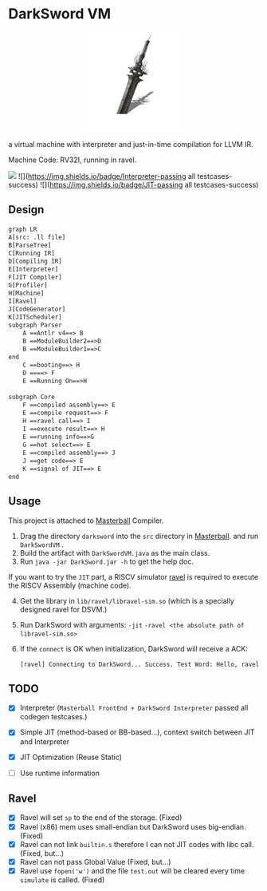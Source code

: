 # DarkSword VM

<div align="center">
	<img src="asset/darksword.png" height="200" width="200" />
</div>



a virtual machine with interpreter and just-in-time compilation for LLVM IR.

Machine Code: RV32I, running in ravel.



![](https://img.shields.io/badge/build-passing-success) ![](https://img.shields.io/badge/Interpreter-passing all testcases-success) ![](https://img.shields.io/badge/JIT-passing all testcases-success)



## Design

```mermaid
graph LR
A[src: .ll file]
B[ParseTree]
C[Running IR]
D[Compiling IR]
E[Interpreter]
F[JIT Compiler]
G[Profiler]
H[Machine]
I[Ravel]
J[CodeGenerator]
K[JITScheduler]
subgraph Parser
    A ==Antlr v4==> B
    B ==ModuleBuilder2==>D
    B ==ModuleBuilder1==>C
end
    C ==booting==> H
    D ====> F
    E ==Running On==>H

subgraph Core
    F ==compiled assembly==> E
    E ==compile request==> F
    H ==ravel call==> I
    I ==execute result==> H
    E ==running info==>G
    G ==hot select==> E
    E ==compiled assembly==> J
    J ==get code==> E
    K ==signal of JIT==> E
end
```





## Usage

This project is attached to [Masterball](https://github.com/SiriusNEO/Masterball) Compiler.

1. Drag the directory `darksword` into the `src` directory in [Masterball](https://github.com/SiriusNEO/Masterball). and run `DarkSwordVM` .
2. Build the artifact with `DarkSwordVM.java` as the main class.
3. Run `java -jar DarkSword.jar -h` to get the help doc.

If you want to try the `JIT` part, a RISCV simulator [ravel](https://github.com/Engineev/ravel) is required to execute the RISCV Assembly (machine code).

4. Get the library in `lib/ravel/libravel-sim.so` (which is a specially designed ravel for DSVM.)

5. Run DarkSword with arguments: `-jit` `-ravel <the absolute path of libravel-sim.so>` 

6. If the `connect` is OK when initialization, DarkSword will receive a ACK:

   ```
   [ravel] Connecting to DarkSword... Success. Test Word: Hello, ravel
   ```

   

## TODO

- [x] Interpreter (`Masterball FrontEnd + DarkSword Interpreter` passed all codegen testcases.)
- [x] Simple JIT (method-based or BB-based...), context switch between JIT and Interpreter
- [x] JIT Optimization (Reuse Static)
- [ ] Use runtime information



## Ravel 

- [x] Ravel will set `sp` to the end of the storage. (Fixed)
- [x] Ravel (x86) mem uses small-endian but DarkSword uses big-endian. (Fixed)
- [x] Ravel can not link `builtin.s` therefore I can not JIT codes with libc call. (Fixed, but...)
- [x] Ravel can not pass Global Value (Fixed, but...)
- [x] Ravel use `fopen('w')` and the file `test.out` will be cleared every time `simulate` is called. (Fixed)